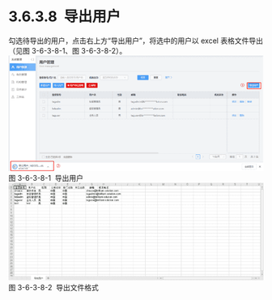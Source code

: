 # 3.6.3.8  导出用户

勾选待导出的用户，点击右上方“导出用户”，将选中的用户以 excel 表格文件导出（见图 3-6-3-8-1、图 3-6-3-8-2）。<br />![](<../../assets/images/(371).png#height=187&width=414>)<br />图 3-6-3-8-1  导出用户<br />![](<../../assets/images/(372).png#height=159&width=415>)<br />图 3-6-3-8-2  导出文件格式
<a name="hQ5Ws"></a>